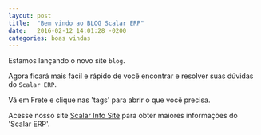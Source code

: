 ```yaml
---
layout: post
title:  "Bem vindo ao BLOG Scalar ERP"
date:   2016-02-12 14:01:28 -0200
categories: boas vindas
---
```

Estamos lançando o novo site  `blog`.

Agora ficará mais fácil e rápido de você encontrar e resolver suas dúvidas
do `Scalar ERP`.

Vá em Frete e clique nas  'tags' para abrir o que você precisa.



Acesse nosso site [Scalar Info Site][scalar] para obter maiores informações do 'Scalar ERP'.

[scalar]: http://www.scalar.inf.br